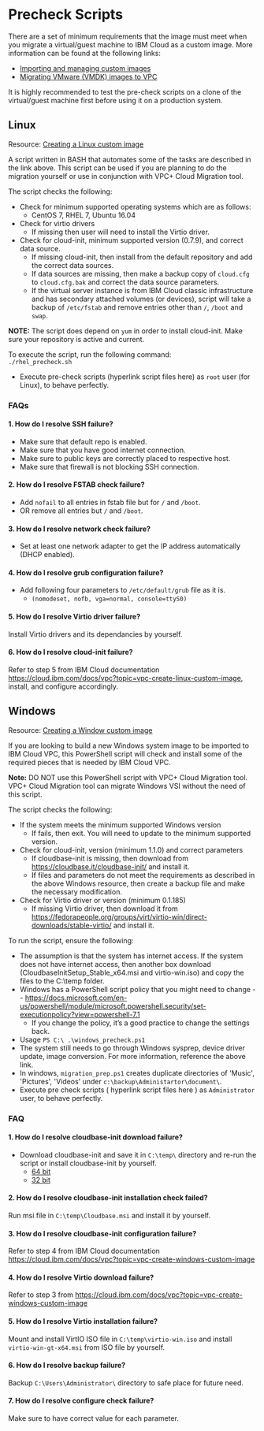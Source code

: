 # Precheck Scripts #
There are a set of minimum requirements that the image must meet when you migrate a virtual/guest
machine to IBM Cloud as a custom image. More information can be found at the following links:
- [Importing and managing custom images](https://cloud.ibm.com/docs/vpc?topic=vpc-managing-images)
- [Migrating VMware (VMDK) images to VPC](https://cloud.ibm.com/docs/cloud-infrastructure?topic=cloud-infrastructure-migrating-vmware-vmdk-images)

It is highly recommended to test the pre-check scripts on a clone of the virtual/guest machine
first before using it on a production system.

## Linux ##
Resource: [Creating a Linux custom image](https://cloud.ibm.com/docs/vpc?topic=vpc-create-linux-custom-image)

A script written in BASH that automates some of the tasks are described in the link above.  This
script can be used if you are planning to do the migration yourself or use in conjunction with VPC+ 
Cloud Migration tool.

The script checks the following:
- Check for minimum supported operating systems which are as follows:
     - CentOS 7, RHEL 7, Ubuntu 16.04
- Check for virtio drivers
     - If missing then user will need to install the Virtio driver.
- Check for cloud-init, minimum supported version (0.7.9), and correct data source.
     - If missing cloud-init, then install from the default repository and add the correct data sources.
     - If data sources are missing, then make a backup copy of `cloud.cfg` to `cloud.cfg.bak` and correct 
the data source parameters.
     - If the virtual server instance is from IBM Cloud classic infrastructure and has secondary attached
volumes (or devices), script will take a backup of ```/etc/fstab``` and remove entries other than ```/```, ```/boot``` and ```swap```.

**NOTE:** The script does depend on `yum` in order to install cloud-init.  Make sure your repository is
active and current.

To execute the script, run the following command: </br>
```./rhel_precheck.sh```

- Execute pre-check scripts (hyperlink script files here)  as `root` user (for Linux), to behave perfectly.

### FAQs ###
#### 1. How do I resolve SSH failure? ####
* Make sure that default repo is enabled.
* Make sure that you have good internet connection.
* Make sure to public keys are correctly placed to respective host.
* Make sure that firewall is not blocking SSH connection.
    
#### 2. How do I resolve FSTAB check failure? ####
* Add `nofail` to all entries in fstab file but for `/` and `/boot`.
* OR remove all entries but `/` and `/boot`.

#### 3. How do I resolve network check failure? ####
* Set at least one network adapter to get the IP address automatically (DHCP enabled). 
    
#### 4. How do I resolve grub configuration failure? ####
* Add following four parameters to `/etc/default/grub` file as it is.
  - `(nomodeset, nofb, vga=normal, console=ttyS0)`

#### 5. How do I resolve Virtio driver failure? ####
Install Virtio drivers and its dependancies by yourself.

#### 6. How do I resolve cloud-init failure? ####
Refer to step 5 from IBM Cloud documentation https://cloud.ibm.com/docs/vpc?topic=vpc-create-linux-custom-image, install, and configure accordingly.

## Windows ##
Resource: [Creating a Window custom image](https://cloud.ibm.com/docs/vpc?topic=vpc-create-windows-custom-image)

If you are looking to build a new Windows system image to be imported to IBM Cloud VPC, this
PowerShell script will check and install some of the required pieces that is needed by IBM Cloud
VPC.

**Note:** DO NOT use this PowerShell script with VPC+ Cloud Migration tool. VPC+ Cloud Migration
tool can migrate Windows VSI without the need of this script.

The script checks the following:
- If the system meets the minimum supported Windows version
     - If fails, then exit. You will need to update to the minimum supported version.
- Check for cloud-init, version (minimum 1.1.0) and correct parameters
     - If cloudbase-init is missing, then download from https://cloudbase.it/cloudbase-init/ and
install it.
     - If files and parameters do not meet the requirements as described in the above Windows resource,
then create a backup file and make the necessary modification.
- Check for Virtio driver or version (minimum 0.1.185)
     - If missing Virtio driver, then download it from https://fedorapeople.org/groups/virt/virtio-win/direct-downloads/stable-virtio/
and install it.

To run the script, ensure the following:

- The assumption is that the system has internet access.  If the system does not have internet
access, then another box download (CloudbaseInitSetup_Stable_x64.msi and virtio-win.iso) and copy
the files to the C:\temp folder.
- Windows has a PowerShell script policy that you might need to change -- https://docs.microsoft.com/en-us/powershell/module/microsoft.powershell.security/set-executionpolicy?view=powershell-7.1
     - If you change the policy, it’s a good practice to change the settings back.
- Usage ```PS C:\ .\windows_precheck.ps1```
- The system still needs to go through Windows sysprep, device driver update, image conversion.
For more information, reference the above link. 
- In windows, `migration_prep.ps1` creates duplicate directories of 'Music', 'Pictures', 'Videos' under `c:\backup\Administartor\document\`.
- Execute pre check scripts ( hyperlink script files here ) as `Administrator` user, to behave perfectly.

### FAQ ###
#### 1. How do I resolve cloudbase-init download failure? ####
- Download cloudbase-init and save it in `C:\temp\` directory and re-run the script or install cloudbase-init by yourself. 
     - [64 bit](https://cloudbase.it/downloads/CloudbaseInitSetup_Stable_x64.msi "Cloudbase-init X64")
     - [32 bit](https://cloudbase.it/downloads/CloudbaseInitSetup_Stable_x86.msi "Cloudbase init X86")
   
#### 2. How do I resolve cloudbase-init installation check failed? ####
Run msi file in `C:\temp\Cloudbase.msi` and install it by yourself. 

#### 3. How do I resolve cloudbase-init configuration failure? ####
Refer to step 4 from IBM Cloud documentation https://cloud.ibm.com/docs/vpc?topic=vpc-create-windows-custom-image

#### 4. How do I resolve Virtio download failure? ####
Refer to step 3 from https://cloud.ibm.com/docs/vpc?topic=vpc-create-windows-custom-image 

#### 5. How do I resolve Virtio installation failure? ####
Mount and install VirtIO ISO file in `C:\temp\virtio-win.iso` and install `virtio-win-gt-x64.msi` from ISO file by yourself.

#### 6. How do I resolve backup failure? ####
Backup `C:\Users\Administrator\` directory to safe place for future need.

#### 7. How do I resolve configure check failure? ####
Make sure to have correct value for each parameter.

